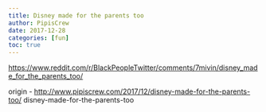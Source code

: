 ```yaml
---
title: Disney made for the parents too
author: PipisCrew
date: 2017-12-28
categories: [fun]
toc: true
---
```


https://www.reddit.com/r/BlackPeopleTwitter/comments/7mivin/disney_made_for_the_parents_too/

origin - http://www.pipiscrew.com/2017/12/disney-made-for-the-parents-too/ disney-made-for-the-parents-too